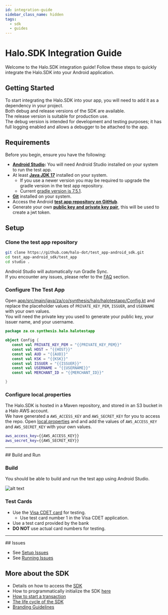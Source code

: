 ```yaml
---
id: integration-guide
sidebar_class_name: hidden
tags:
  - sdk
  - guides
---
```


# Halo.SDK Integration Guide

Welcome to the Halo.SDK integration guide! Follow these steps to quickly integrate the Halo.SDK into your Android application.

## Getting Started

To start integrating the Halo.SDK into your app, you will need to add it as a dependency in your project.<br/>
Both debug and release versions of the SDK are available. <br/>
The release version is suitable for production use. <br/>
The debug version is intended for development and testing purposes; it has full logging enabled and allows a debugger to be attached to the app.

## Requirements

Before you begin, ensure you have the following:

* **<a href="https://developer.android.com/studio" target="_blank">Android Studio</a>:** You will need Android Studio installed on your system to run the test app.
* At least **<a href="https://www.oracle.com/java/technologies/downloads/#java17" target="_blank">Java JDK 17</a>** installed on your system.
  * If you use a newer version you may be required to upgrade the gradle version in the test app repository.
  * Current <a href="https://github.com/halo-dot/test_app-android_sdk/blob/master/test_app/gradle/wrapper/gradle-wrapper.properties" target="_blank">gradle version is 7.5.1</a>.
* **<a href="https://git-scm.com/" target="_blank">Git</a>** installed on your system.
* Access the Android **<a href="https://github.com/halo-dot/test_app-android_sdk" target="_blank">test app repository on GitHub</a>**.
* Generate your own **<a href="http://docs.halodot.io/docs/documentations/sdk/jwt" target="_blank">public key and private key pair</a>**, this will be used to create a jwt token.

## Setup

### Clone the test app repository

```bash
git clone https://github.com/halo-dot/test_app-android_sdk.git
cd test_app-android_sdk/test_app
cd studio .
```

Android Studio will automatically run Gradle Sync.<br/>
If you encounter any issues, please refer to the [FAQ](#frequently-asked-questions) section.

### Configure The Test App

Open [app/src/main/java/za/co/synthesis/halo/halotestapp/Config.kt](https://github.com/halo-dot/test_app-android_sdk/blob/master/test_app/app/src/main/java/za/co/synthesis/halo/halotestapp/Config.kt) and replace the placeholder values of `PRIVATE_KEY_PEM`, `ISSUER`, and `USERNAME` with your own values.<br/>
You will need the private key you used to generate your public key, your issuer name, and your username.

```kotlin
package za.co.synthesis.halo.halotestapp

object Config {
   const val PRIVATE_KEY_PEM = "{{PRIVATE_KEY_PEM}}"
   const val HOST = "{{HOST}}"
   const val AUD = "{{AUD}}"
   const val KSK = "{{KSK}}"
   const val ISSUER = "{{ISSUER}}"
   const val USERNAME = "{{USERNAME}}"
   const val MERCHANT_ID = "{{MERCHANT_ID}}"

}
```
### Configure local.properties

The Halo.SDK is hosted in a Maven repository, and stored in an S3 bucket in a Halo AWS account.<br/>
We have generated a `AWS_ACCESS_KEY` and `AWS_SECRET_KEY` for you to access the repo.
Open [local.properties](https://github.com/halo-dot/test_app-android_sdk/blob/master/test_app/local.properties) and and add the values of `AWS_ACCESS_KEY` and `AWS_SECRET_KEY` with your own values.

```bash
aws_access_key={{AWS_ACCESS_KEY}}
aws_secret_key={{AWS_SECRET_KEY}}
```
<hr/>
## Build and Run

### Build

You should be able to build and run the test app using Android Studio.

![alt text](http://docs.halodot.io/assets/images/test-app-f5854065b979828a83a96aae3c4ddfb2.png)

### Test Cards

* Use the <a href="https://play.google.com/store/apps/details?id=com.visa.app.cdet&hl=en_ZA" target="_blank">Visa CDET card</a> for testing.<br/>
  * Use test card number 1 in the Visa CDET application.
* Use a test card provided by the bank
* **DO NOT** use actual card numbers for testing.

<hr/>
## Issues

* See [Setup Issues](/docs/documentations/faq/integration-issues#setup-issues)
* See [Running Issues](/docs/documentations/faq/integration-issues#running-issues)

## More about the SDK

* Details on how to access the <a href="http://docs.halodot.io/docs/documentations/sdk/getting-started-with-sdk" target="_blank">SDK</a>
* How to programmatically initialize the SDK <a href="http://docs.halodot.io/docs/documentations/sdk/sdk-integration-guide#6-initiallization-of-the-sdk" target="_blank">here</a>
* <a href="http://docs.halodot.io/docs/documentations/sdk/sdk-integration-guide/#7-transaction-flow" target="_blank">How to start a transaction</a>
* <a href="http://docs.halodot.io/docs/documentations/sdk/sdk-integration-guide#5-life-cycle-methods" target="_blank">The life cycle of the SDK </a>
* <a href="http://docs.halodot.io/docs/documentations/sdk/branding-guidelines" target="_blank">Branding Guidelines</a>
